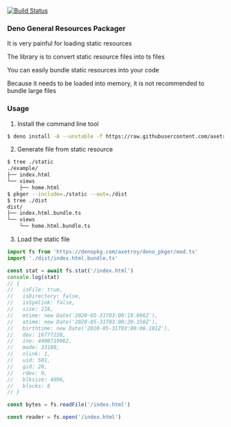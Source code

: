 [![Build Status](https://github.com/axetroy/deno_pkger/workflows/ci/badge.svg)](https://github.com/axetroy/deno_pkger/actions)

### Deno General Resources Packager

It is very painful for loading static resources

The library is to convert static resource files into ts files

You can easily bundle static resources into your code

Because it needs to be loaded into memory, it is not recommended to bundle large files

### Usage

1. Install the command line tool

```bash
$ deno install -A --unstable -f https://raw.githubusercontent.com/axetroy/deno_pkger/master/pkger.ts
```

2. Generate file from static resource

```bash
$ tree ./static
./example/
├── index.html
└── views
    ├── home.html
$ pkger --include=./static --out=./dist
$ tree ./dist
dist/
├── index.html.bundle.ts
└── views
    └── home.html.bundle.ts
```

3. Load the static file

```typescript
import fs from 'https://denopkg.com/axetroy/deno_pkger/mod.ts'
import './dist/index.html.bundle.ts'

const stat = await fs.stat('/index.html')
console.log(stat)
// {
//   isFile: true,
//   isDirectory: false,
//   isSymlink: false,
//   size: 218,
//   mtime: new Date('2020-05-31T03:00:19.096Z'),
//   atime: new Date('2020-05-31T03:00:20.150Z'),
//   birthtime: new Date('2020-05-31T03:00:06.181Z'),
//   dev: 16777220,
//   ino: 4400719062,
//   mode: 33188,
//   nlink: 1,
//   uid: 501,
//   gid: 20,
//   rdev: 0,
//   blksize: 4096,
//   blocks: 8
// }

const bytes = fs.readFile('/index.html')

const reader = fs.open('/index.html')
```
